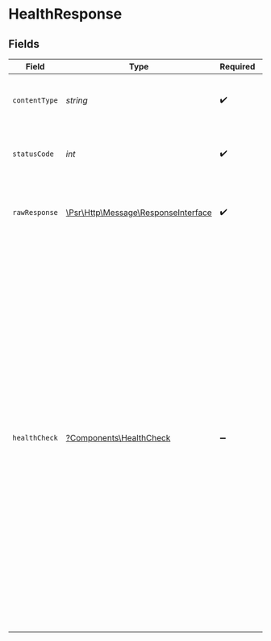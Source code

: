 # HealthResponse


## Fields

| Field                                                                                                                                                                                                                                                                                                                                                                                                                                             | Type                                                                                                                                                                                                                                                                                                                                                                                                                                              | Required                                                                                                                                                                                                                                                                                                                                                                                                                                          | Description                                                                                                                                                                                                                                                                                                                                                                                                                                       | Example                                                                                                                                                                                                                                                                                                                                                                                                                                           |
| ------------------------------------------------------------------------------------------------------------------------------------------------------------------------------------------------------------------------------------------------------------------------------------------------------------------------------------------------------------------------------------------------------------------------------------------------- | ------------------------------------------------------------------------------------------------------------------------------------------------------------------------------------------------------------------------------------------------------------------------------------------------------------------------------------------------------------------------------------------------------------------------------------------------- | ------------------------------------------------------------------------------------------------------------------------------------------------------------------------------------------------------------------------------------------------------------------------------------------------------------------------------------------------------------------------------------------------------------------------------------------------- | ------------------------------------------------------------------------------------------------------------------------------------------------------------------------------------------------------------------------------------------------------------------------------------------------------------------------------------------------------------------------------------------------------------------------------------------------- | ------------------------------------------------------------------------------------------------------------------------------------------------------------------------------------------------------------------------------------------------------------------------------------------------------------------------------------------------------------------------------------------------------------------------------------------------- |
| `contentType`                                                                                                                                                                                                                                                                                                                                                                                                                                     | *string*                                                                                                                                                                                                                                                                                                                                                                                                                                          | :heavy_check_mark:                                                                                                                                                                                                                                                                                                                                                                                                                                | HTTP response content type for this operation                                                                                                                                                                                                                                                                                                                                                                                                     |                                                                                                                                                                                                                                                                                                                                                                                                                                                   |
| `statusCode`                                                                                                                                                                                                                                                                                                                                                                                                                                      | *int*                                                                                                                                                                                                                                                                                                                                                                                                                                             | :heavy_check_mark:                                                                                                                                                                                                                                                                                                                                                                                                                                | HTTP response status code for this operation                                                                                                                                                                                                                                                                                                                                                                                                      |                                                                                                                                                                                                                                                                                                                                                                                                                                                   |
| `rawResponse`                                                                                                                                                                                                                                                                                                                                                                                                                                     | [\Psr\Http\Message\ResponseInterface](https://www.php-fig.org/psr/psr-7/#33-psrhttpmessageresponseinterface)                                                                                                                                                                                                                                                                                                                                      | :heavy_check_mark:                                                                                                                                                                                                                                                                                                                                                                                                                                | Raw HTTP response; suitable for custom response parsing                                                                                                                                                                                                                                                                                                                                                                                           |                                                                                                                                                                                                                                                                                                                                                                                                                                                   |
| `healthCheck`                                                                                                                                                                                                                                                                                                                                                                                                                                     | [?Components\HealthCheck](../../Models/Components/HealthCheck.md)                                                                                                                                                                                                                                                                                                                                                                                 | :heavy_minus_sign:                                                                                                                                                                                                                                                                                                                                                                                                                                | Health check passed                                                                                                                                                                                                                                                                                                                                                                                                                               | {<br/>"status": "healthy",<br/>"timestamp": "2024-01-01T00:00:00.000Z",<br/>"uptime": 3600,<br/>"checks": [<br/>{<br/>"name": "database",<br/>"status": "pass",<br/>"duration": 12<br/>},<br/>{<br/>"name": "storage",<br/>"status": "pass",<br/>"duration": 25<br/>},<br/>{<br/>"name": "queue",<br/>"status": "pass",<br/>"duration": 8,<br/>"details": {<br/>"waiting": 2,<br/>"active": 1,<br/>"completed": 1543,<br/>"failed": 0,<br/>"workerRunning": true<br/>}<br/>},<br/>{<br/>"name": "s3",<br/>"status": "pass",<br/>"duration": 156<br/>}<br/>],<br/>"version": "1.0.0"<br/>} |